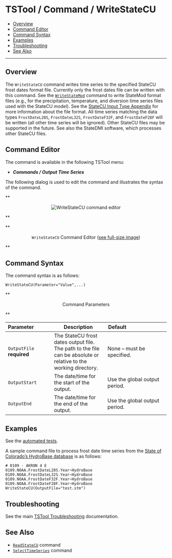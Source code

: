 # TSTool / Command / WriteStateCU #

*   [Overview](#overview)
*   [Command Editor](#command-editor)
*   [Command Syntax](#command-syntax)
*   [Examples](#examples)
*   [Troubleshooting](#troubleshooting)
*   [See Also](#see-also)

-------------------------

## Overview ##

The `WriteStateCU` command writes time series to the specified StateCU frost dates format file.
Currently only the frost dates file can be written with this command.
See the [`WriteStateMod`](../WriteStateMod/WriteStateMod.md) command to write StateMod
format files (e.g., for the precipitation, temperature, and diversion time series files used with the StateCU model).
See the [StateCU Input Type Appendix](../../datastore-ref/StateCU/StateCU.md) for more information about the file format.
All time series matching the data types `FrostDateL28S`, `FrostDateL32S`,
`FrostDateF32F`, and `FrostDateF28F` will be written (all other time series will be ignored).
Other StateCU files may be supported in the future.
See also the StateDMI software, which processes other StateCU files.

## Command Editor ##

The command is available in the following TSTool menu:

*   ***Commands / Output Time Series***

The following dialog is used to edit the command and illustrates the syntax of the command.

**<p style="text-align: center;">
![WriteStateCU command editor](WriteStateCU.png)
</p>**

**<p style="text-align: center;">
`WriteStateCU` Command Editor (<a href="../WriteStateCU.png">see full-size image</a>)
</p>**

## Command Syntax ##

The command syntax is as follows:

```text
WriteStateCU(Parameter="Value",...)
```
**<p style="text-align: center;">
Command Parameters
</p>**

|**Parameter**&nbsp;&nbsp;&nbsp;&nbsp;&nbsp;&nbsp;&nbsp;&nbsp;&nbsp;&nbsp;&nbsp;|**Description**|**Default**&nbsp;&nbsp;&nbsp;&nbsp;&nbsp;&nbsp;&nbsp;&nbsp;&nbsp;&nbsp;&nbsp;&nbsp;&nbsp;&nbsp;&nbsp;&nbsp;&nbsp;&nbsp;&nbsp;&nbsp;&nbsp;&nbsp;&nbsp;&nbsp;&nbsp;&nbsp;&nbsp;|
|--------------|-----------------|-----------------|
|`OutputFile`<br>**required**|The StateCU frost dates output file.  The path to the file can be absolute or relative to the working directory.|None – must be specified.|
|`OutputStart`|The date/time for the start of the output.|Use the global output period.|
|`OutputEnd`|The date/time for the end of the output.|Use the global output period.|

## Examples ##

See the [automated tests](https://github.com/OpenCDSS/cdss-app-tstool-test/tree/master/test/commands/WriteStateCU).

A sample command file to process frost date time series from the [State of Colorado’s HydroBase database](../../datastore-ref/CO-HydroBase/CO-HydroBase.md)
is as follows:

```text
# 0109 - AKRON 4 E
0109.NOAA.FrostDateL28S.Year~HydroBase
0109.NOAA.FrostDateL32S.Year~HydroBase
0109.NOAA.FrostDateF32F.Year~HydroBase
0109.NOAA.FrostDateF28F.Year~HydroBase
WriteStateCU(OutputFile="test.stm")
```

## Troubleshooting ##

See the main [TSTool Troubleshooting](../../troubleshooting/troubleshooting.md) documentation.

## See Also ##

*   [`ReadStateCU`](../ReadStateCU/ReadStateCU.md) command
*   [`SelectTimeSeries`](../SelectTimeSeries/SelectTimeSeries.md) command
